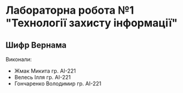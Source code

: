 # Лабораторна робота №1 "Технології захисту інформації"

## Шифр Вернама

Виконали:
- Жмак Микита гр. АІ-221
- Велесь Ілля гр. АІ-221
- Гончаренко Володимир гр. АІ-221